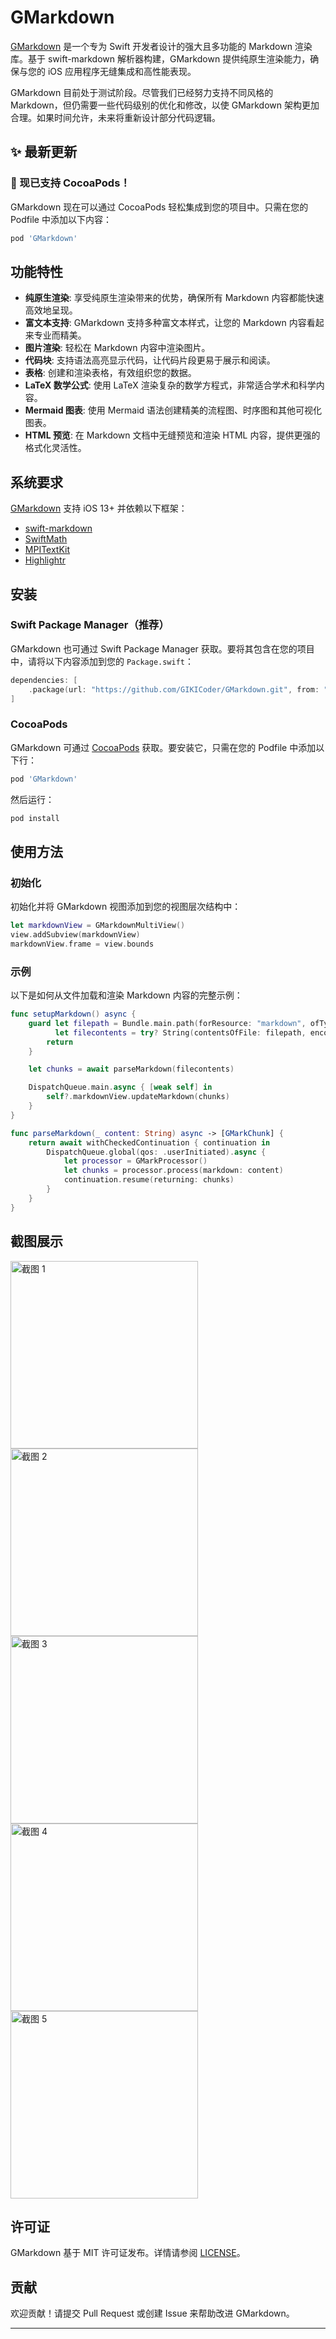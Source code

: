 # GMarkdown

[GMarkdown](https://github.com/GIKICoder/GMarkdown.git) 是一个专为 Swift 开发者设计的强大且多功能的 Markdown 渲染库。基于 swift-markdown 解析器构建，GMarkdown 提供纯原生渲染能力，确保与您的 iOS 应用程序无缝集成和高性能表现。

GMarkdown 目前处于测试阶段。尽管我们已经努力支持不同风格的 Markdown，但仍需要一些代码级别的优化和修改，以使 GMarkdown 架构更加合理。如果时间允许，未来将重新设计部分代码逻辑。

## ✨ 最新更新

### 🎉 现已支持 CocoaPods！
GMarkdown 现在可以通过 CocoaPods 轻松集成到您的项目中。只需在您的 Podfile 中添加以下内容：

```ruby
pod 'GMarkdown'
```

## 功能特性

- **纯原生渲染**: 享受纯原生渲染带来的优势，确保所有 Markdown 内容都能快速高效地呈现。
- **富文本支持**: GMarkdown 支持多种富文本样式，让您的 Markdown 内容看起来专业而精美。
- **图片渲染**: 轻松在 Markdown 内容中渲染图片。
- **代码块**: 支持语法高亮显示代码，让代码片段更易于展示和阅读。
- **表格**: 创建和渲染表格，有效组织您的数据。
- **LaTeX 数学公式**: 使用 LaTeX 渲染复杂的数学方程式，非常适合学术和科学内容。
- **Mermaid 图表**: 使用 Mermaid 语法创建精美的流程图、时序图和其他可视化图表。
- **HTML 预览**: 在 Markdown 文档中无缝预览和渲染 HTML 内容，提供更强的格式化灵活性。

## 系统要求

[GMarkdown](https://github.com/GIKICoder/GMarkdown.git) 支持 iOS 13+ 并依赖以下框架：

- [swift-markdown](https://github.com/apple/swift-markdown.git)
- [SwiftMath](https://github.com/mgriebling/SwiftMath.git)
- [MPITextKit](https://github.com/meitu/MPITextKit.git)
- [Highlightr](https://github.com/raspu/Highlightr.git)

## 安装

### Swift Package Manager（推荐）

GMarkdown 也可通过 Swift Package Manager 获取。要将其包含在您的项目中，请将以下内容添加到您的 `Package.swift`：

```swift
dependencies: [
    .package(url: "https://github.com/GIKICoder/GMarkdown.git", from: "0.0.6")
]
```

### CocoaPods

GMarkdown 可通过 [CocoaPods](https://cocoapods.org) 获取。要安装它，只需在您的 Podfile 中添加以下行：

```ruby
pod 'GMarkdown'
```

然后运行：

```bash
pod install
```


## 使用方法

### 初始化

初始化并将 GMarkdown 视图添加到您的视图层次结构中：

```swift
let markdownView = GMarkdownMultiView()
view.addSubview(markdownView)
markdownView.frame = view.bounds
```

### 示例

以下是如何从文件加载和渲染 Markdown 内容的完整示例：

```swift
func setupMarkdown() async {
    guard let filepath = Bundle.main.path(forResource: "markdown", ofType: nil),
          let filecontents = try? String(contentsOfFile: filepath, encoding: .utf8) else {
        return
    }

    let chunks = await parseMarkdown(filecontents)

    DispatchQueue.main.async { [weak self] in
        self?.markdownView.updateMarkdown(chunks)
    }
}

func parseMarkdown(_ content: String) async -> [GMarkChunk] {
    return await withCheckedContinuation { continuation in
        DispatchQueue.global(qos: .userInitiated).async {
            let processor = GMarkProcessor()
            let chunks = processor.process(markdown: content)
            continuation.resume(returning: chunks)
        }
    }
}
```

## 截图展示

<a href="https://github.com/GIKICoder/GMarkdown/blob/main/screenshot/1.png"><img src="https://github.com/GIKICoder/GMarkdown/blob/main/screenshot/1.png" alt="截图 1" width="300"/></a>
<a href="https://github.com/GIKICoder/GMarkdown/blob/main/screenshot/2.png"><img src="https://github.com/GIKICoder/GMarkdown/blob/main/screenshot/2.png" alt="截图 2" width="300"/></a>
<a href="https://github.com/GIKICoder/GMarkdown/blob/main/screenshot/3.png"><img src="https://github.com/GIKICoder/GMarkdown/blob/main/screenshot/3.png" alt="截图 3" width="300"/></a>
<a href="https://github.com/GIKICoder/GMarkdown/blob/main/screenshot/4.png"><img src="https://github.com/GIKICoder/GMarkdown/blob/main/screenshot/4.png" alt="截图 4" width="300"/></a>
<a href="https://github.com/GIKICoder/GMarkdown/blob/main/screenshot/5.png"><img src="https://github.com/GIKICoder/GMarkdown/blob/main/screenshot/5.png" alt="截图 5" width="300"/></a>

## 许可证

GMarkdown 基于 MIT 许可证发布。详情请参阅 [LICENSE](./LICENSE)。

## 贡献

欢迎贡献！请提交 Pull Request 或创建 Issue 来帮助改进 GMarkdown。

---
